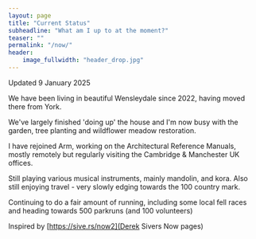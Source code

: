 ```yaml
---
layout: page
title: "Current Status"
subheadline: "What am I up to at the moment?"
teaser: ""
permalink: "/now/"
header:
    image_fullwidth: "header_drop.jpg"
---
```

Updated 9 January 2025

We have been living in beautiful Wensleydale since 2022, having moved there from York. 

We've largely finished 'doing up' the house and I'm now busy with the garden, tree planting and wildflower meadow restoration.

I have rejoined Arm, working on the Architectural Reference Manuals, mostly remotely but regularly visiting the Cambridge & Manchester UK offices.

Still playing various musical instruments, mainly mandolin, and kora. Also still enjoying travel - very slowly edging towards the 100 country mark.

Continuing to do a fair amount of running, including some local fell races and heading towards 500 parkruns (and 100 volunteers)


Inspired by [https://sive.rs/now2](Derek Sivers Now pages)
